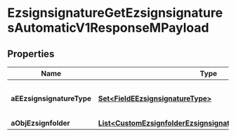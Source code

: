 

# EzsignsignatureGetEzsignsignaturesAutomaticV1ResponseMPayload

## Properties

Name | Type | Description | Notes
------------ | ------------- | ------------- | -------------
**aEEzsignsignatureType** | [**Set&lt;FieldEEzsignsignatureType&gt;**](FieldEEzsignsignatureType.md) | All eEzsignsignatureType contained in the response | 
**aObjEzsignfolder** | [**List&lt;CustomEzsignfolderEzsignsignaturesAutomaticResponse&gt;**](CustomEzsignfolderEzsignsignaturesAutomaticResponse.md) |  | 




